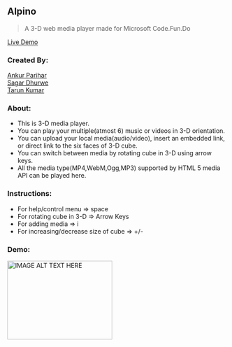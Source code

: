## Alpino<br/>

> A 3-D web media player made for Microsoft Code.Fun.Do<br>

[Live Demo](https://ankurparihar.github.io/projects/Alpino)

### Created By:
[Ankur Parihar](https://github.com/ankurparihar)<br>
[Sagar Dhurwe](https://github.com/sagardhurwe)<br>
[Tarun Kumar](https://github.com/tk565134)<br>

### About:
- This is 3-D media player.<br>
- You can play your multiple(atmost 6) music or videos in 3-D orientation.<br>
- You can upload your local media(audio/video), insert an embedded link, or direct link to the six faces of 3-D cube.<br>
- You can switch between media by rotating cube in 3-D using arrow keys.<br>
- All the media type(MP4,WebM,Ogg,MP3) supported by HTML 5 media API can be played here.<br>

### Instructions:
* For help/control menu => space<br>
* For rotating cube in 3-D => Arrow Keys<br>
* For adding media => i<br>
* For increasing/decrease size of cube => +/-<br>

### Demo:

<a href="http://www.youtube.com/watch?feature=player_embedded&v=1hnz1ZxAG-c
" target="_blank"><img src="http://img.youtube.com/vi/1hnz1ZxAG-c/0.jpg" 
alt="IMAGE ALT TEXT HERE" width="240" height="180"/></a><br>
